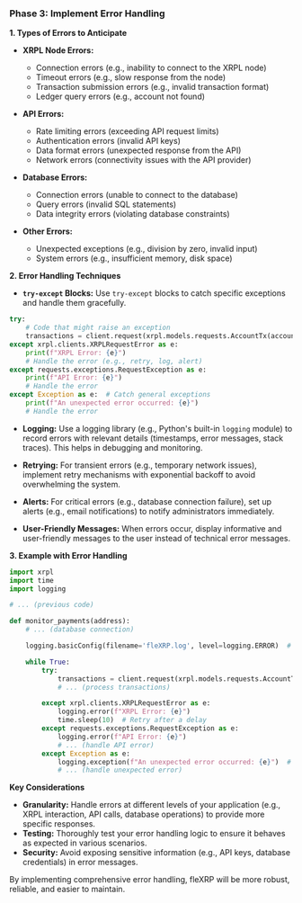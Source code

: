 ### Phase 3: Implement Error Handling

**1. Types of Errors to Anticipate**

* **XRPL Node Errors:**
    * Connection errors (e.g., inability to connect to the XRPL node)
    * Timeout errors (e.g., slow response from the node)
    * Transaction submission errors (e.g., invalid transaction format)
    * Ledger query errors (e.g., account not found)

* **API Errors:**
    * Rate limiting errors (exceeding API request limits)
    * Authentication errors (invalid API keys)
    * Data format errors (unexpected response from the API)
    * Network errors (connectivity issues with the API provider)

* **Database Errors:**
    * Connection errors (unable to connect to the database)
    * Query errors (invalid SQL statements)
    * Data integrity errors (violating database constraints)

* **Other Errors:**
    * Unexpected exceptions (e.g., division by zero, invalid input)
    * System errors (e.g., insufficient memory, disk space)

**2. Error Handling Techniques**

* **`try-except` Blocks:** Use `try-except` blocks to catch specific exceptions and handle them gracefully.

```python
try:
    # Code that might raise an exception
    transactions = client.request(xrpl.models.requests.AccountTx(account=address)).result
except xrpl.clients.XRPLRequestError as e:
    print(f"XRPL Error: {e}")
    # Handle the error (e.g., retry, log, alert)
except requests.exceptions.RequestException as e:
    print(f"API Error: {e}")
    # Handle the error
except Exception as e:  # Catch general exceptions
    print(f"An unexpected error occurred: {e}")
    # Handle the error
```

* **Logging:**  Use a logging library (e.g., Python's built-in `logging` module) to record errors with relevant details (timestamps, error messages, stack traces). This helps in debugging and monitoring.

* **Retrying:**  For transient errors (e.g., temporary network issues), implement retry mechanisms with exponential backoff to avoid overwhelming the system.

* **Alerts:**  For critical errors (e.g., database connection failure), set up alerts (e.g., email notifications) to notify administrators immediately.

* **User-Friendly Messages:**  When errors occur, display informative and user-friendly messages to the user instead of technical error messages.

**3. Example with Error Handling**

```python
import xrpl
import time
import logging

# ... (previous code)

def monitor_payments(address):
    # ... (database connection)

    logging.basicConfig(filename='fleXRP.log', level=logging.ERROR)  # Configure logging

    while True:
        try:
            transactions = client.request(xrpl.models.requests.AccountTx(account=address,ledger_index="validated")).result
            # ... (process transactions)

        except xrpl.clients.XRPLRequestError as e:
            logging.error(f"XRPL Error: {e}")
            time.sleep(10)  # Retry after a delay
        except requests.exceptions.RequestException as e:
            logging.error(f"API Error: {e}")
            # ... (handle API error)
        except Exception as e:
            logging.exception(f"An unexpected error occurred: {e}")  # Log with stack trace
            # ... (handle unexpected error)
```

**Key Considerations**

* **Granularity:**  Handle errors at different levels of your application (e.g., XRPL interaction, API calls, database operations) to provide more specific responses.
* **Testing:**  Thoroughly test your error handling logic to ensure it behaves as expected in various scenarios.
* **Security:**  Avoid exposing sensitive information (e.g., API keys, database credentials) in error messages.

By implementing comprehensive error handling, fleXRP will be more robust, reliable, and easier to maintain.
